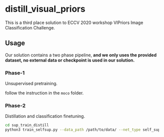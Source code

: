 # distill_visual_priors

This is a third place solution to ECCV 2020 workshop VIPriors Image Classification Challenge.

## Usage

Our solution contains a two phase pipeline, **and we only uses the provided dataset, no external data or checkpoint is used in our solution.**

### Phase-1

Unsupervised pretraining.

follow the instruction in the `moco` folder.

### Phase-2

Distillation and classification finetuning.

```bash
cd sup_train_distill
python3 train_selfsup.py --data_path /path/to/data/ --net_type self_sup_r50 --input-res 448 --pretrained /path/to/unsupervise_pretrained_checkpoint --save_path /path/to/save --batch_size 256 --autoaug --label_smooth
```



